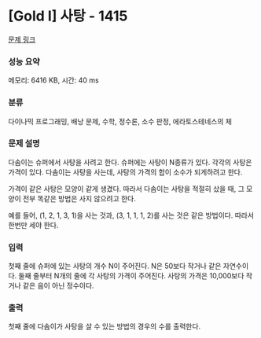 # [Gold I] 사탕 - 1415 

[문제 링크](https://www.acmicpc.net/problem/1415) 

### 성능 요약

메모리: 6416 KB, 시간: 40 ms

### 분류

다이나믹 프로그래밍, 배낭 문제, 수학, 정수론, 소수 판정, 에라토스테네스의 체

### 문제 설명

<p>다솜이는 슈퍼에서 사탕을 사려고 한다. 슈퍼에는 사탕이 N종류가 있다. 각각의 사탕은 가격이 있다. 다솜이는 사탕을 사는데, 사탕의 가격의 합이 소수가 되게하려고 한다.</p>

<p>가격이 같은 사탕은 모양이 같게 생겼다. 따라서 다솜이는 사탕을 적절히 샀을 때, 그 모양이 전부 똑같은 방법은 사지 않으려고 한다.</p>

<p>예를 들어, (1, 2, 1, 3, 1)을 사는 것과, (3, 1, 1, 1, 2)를 사는 것은 같은 방법이다. 따라서 한번만 세야 한다.</p>

### 입력 

 <p>첫째 줄에 슈퍼에 있는 사탕의 개수 N이 주어진다. N은 50보다 작거나 같은 자연수이다. 둘째 줄부터 N개의 줄에 각 사탕의 가격이 주어진다. 사탕의 가격은 10,000보다 작거나 같은 음이 아닌 정수이다.</p>

### 출력 

 <p>첫째 줄에 다솜이가 사탕을 살 수 있는 방법의 경우의 수를 출력한다.</p>

